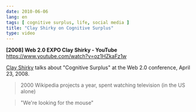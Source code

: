 ```yaml
---
date: 2010-06-06
lang: en
tags: [ cognitive surplus, life, social media ]
title: "Clay Shirky on Cognitive Surplus"
type: video
---
```


**[2008] Web 2.0 EXPO Clay Shirky - YouTube**  
https://www.youtube.com/watch?v=oz1HZkaFz1w

[Clay Shirky](http://www.shirky.com/) talks about "Cognitive Surplus" at the Web 2.0 conference, April 23, 2008.

> 2000 Wikipedia projects a year, spent watching television (in the US alone)

> "We're looking for the mouse"
